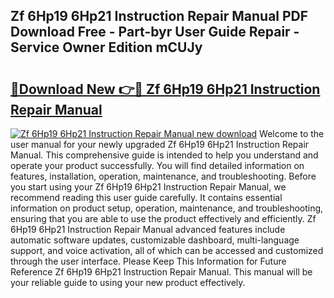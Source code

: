 ## Zf 6Hp19 6Hp21 Instruction Repair Manual PDF Download Free - Part-byr User Guide Repair - Service Owner Edition mCUJy

# <h2><a href="http://bc16619.oget.top/?id=Zf+6Hp19+6Hp21+Instruction+Repair+Manual">🔗Download New 👉🔴 Zf 6Hp19 6Hp21 Instruction Repair Manual</a></h2>

[![Zf 6Hp19 6Hp21 Instruction Repair Manual new download](https://i.imgur.com/5g1atiW.png)](http://bc16619.oget.top/?id=Zf+6Hp19+6Hp21+Instruction+Repair+Manual)
Welcome to the user manual for your newly upgraded Zf 6Hp19 6Hp21 Instruction Repair Manual. This comprehensive guide is intended to help you understand and operate your product successfully. You will find detailed information on features, installation, operation, maintenance, and troubleshooting. Before you start using your Zf 6Hp19 6Hp21 Instruction Repair Manual, we recommend reading this user guide carefully. It contains essential information on product setup, operation, maintenance, and troubleshooting, ensuring that you are able to use the product effectively and efficiently. Zf 6Hp19 6Hp21 Instruction Repair Manual advanced features include automatic software updates, customizable dashboard, multi-language support, and voice activation, all of which can be accessed and customized through the user interface. Please Keep This Information for Future Reference Zf 6Hp19 6Hp21 Instruction Repair Manual. This manual will be your reliable guide to using your new product effectively.
